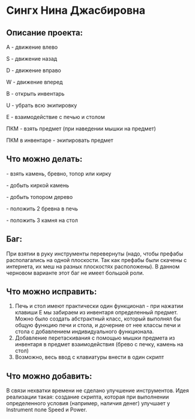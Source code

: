 <h1>Сингх Нина Джасбировна</h1>

<h2>Описание проекта:</h2>
<p>A - движение влево</p>
<p>S - движение назад</p>
<p>D - движение вправо</p>
<p>W - движение вперед</p>
<p>B - открыть инвентарь</p>
<p>U - убрать всю экипировку</p>
<p>E - взаимодействие с печью и столом</p>
<p>ПКМ - взять предмет (при наведении мышки на предмет)</p>
<p>ПКМ в инвентаре - экипировать предмет</p>

<h2>Что можно делать:</h2>
<p>- взять камень, бревно, топор или кирку</p>
<p>- добыть киркой камень</p>
<p>- добыть топором дерево</p>
<p>- положить 2 бревна в печь</p>
<p>- положить 3 камня на стол</p>

<h2>Баг:</h2>
При взятии в руку инструменты перевернуты (надо, чтобы префабы располагались на одной плоскости. Так как префабы были скачены с интернета, их меш на разных плоскостях расположены). В данном черновом варианте этот баг не имеет большой роли.

<h2>Что можно исправить:</h2>
<ol>
  <li>Печь и стол имеют практически один функционал - при нажатии клавиши Е мы забираем из инвентаря определенный предмет. Можно было создать абстрактный класс, который выполнял бы общую функцию печи и стола, и дочерние от нее классы печи и стола с добавлением индивидуального функционала.</li>
    <li>Добавление перетаскивания с помощью мышки предмета из инвентаря в предмет взаимодействия (брево с печку, камень на стол)</li>
    <li>Возможно, весь ввод с клавиатуры внести в один скрипт</li>
</ol>




<h2>Что можно добавить:</h2>
В связи нехватки времени не сделано улучшение инструментов. Идея реализации такая: создание скрипта, которая при выполнении определенного условия (например, наличия денег) улучшает у Instrument поле Speed и Power.
